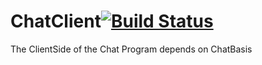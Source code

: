 ChatClient[![Build Status](https://travis-ci.org/BB20101997/ChatClient.svg?branch=master)](https://travis-ci.org/BB20101997/ChatClient)
==========

The ClientSide of the Chat Program depends on ChatBasis

